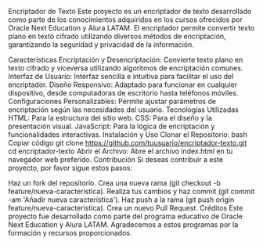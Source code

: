 Encriptador de Texto
Este proyecto es un encriptador de texto desarrollado como parte de los conocimientos adquiridos en los cursos ofrecidos por Oracle Next Education y Alura LATAM. El encriptador permite convertir texto plano en texto cifrado utilizando diversos métodos de encriptación, garantizando la seguridad y privacidad de la información.

Características
Encriptación y Desencriptación: Convierte texto plano en texto cifrado y viceversa utilizando algoritmos de encriptación comunes.
Interfaz de Usuario: Interfaz sencilla e intuitiva para facilitar el uso del encriptador.
Diseño Responsivo: Adaptado para funcionar en cualquier dispositivo, desde computadoras de escritorio hasta teléfonos móviles.
Configuraciones Personalizables: Permite ajustar parámetros de encriptación según las necesidades del usuario.
Tecnologías Utilizadas
HTML: Para la estructura del sitio web.
CSS: Para el diseño y la presentación visual.
JavaScript: Para la lógica de encriptación y funcionalidades interactivas.
Instalación y Uso
Clonar el Repositorio:
bash
Copiar código
git clone https://github.com/tuusuario/encriptador-texto.git
cd encriptador-texto
Abrir el Archivo:
Abre el archivo index.html en tu navegador web preferido.
Contribución
Si deseas contribuir a este proyecto, por favor sigue estos pasos:

Haz un fork del repositorio.
Crea una nueva rama (git checkout -b feature/nueva-caracteristica).
Realiza tus cambios y haz commit (git commit -am 'Añadir nueva característica').
Haz push a la rama (git push origin feature/nueva-caracteristica).
Crea un nuevo Pull Request.
Créditos
Este proyecto fue desarrollado como parte del programa educativo de Oracle Next Education y Alura LATAM. Agradecemos a estos programas por la formación y recursos proporcionados.
